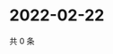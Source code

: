 # 2022-02-22

共 0 条

<!-- BEGIN WEIBO -->
<!-- 最后更新时间 Tue Feb 22 2022 14:17:50 GMT+0800 (China Standard Time) -->

<!-- END WEIBO -->
